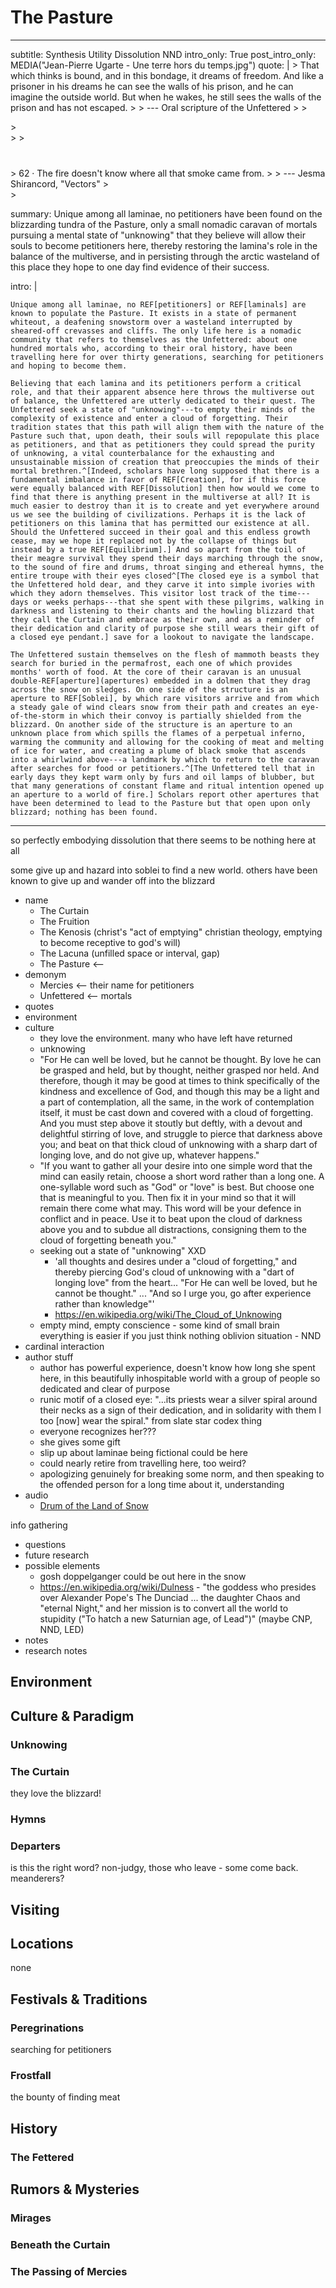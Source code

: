 # The Pasture

---
subtitle: Synthesis Utility Dissolution NND
intro_only: True
post_intro_only: MEDIA("Jean-Pierre Ugarte - Une terre hors du temps.jpg")
quote: |
    > That which thinks is bound, and in this bondage, it dreams of freedom. And like a prisoner in his dreams he can see the walls of his prison, and he can imagine the outside world. But when he wakes, he still sees the walls of the prison and has not escaped.
    >
    > <span class="attribution">--- Oral scripture of the Unfettered <!-- https://mobile.twitter.com/gods_txt/status/1456321077710241792 --></span>
    >
    > <div class="choose-one-child">
    > <div></div>
    >
    > <div style="margin-top: 40px;">
    > 62 &middot; The fire doesn't know where all that smoke came from.
    >
    > <span class="attribution">--- Jesma Shirancord, "Vectors" <!-- James Richardson --></span>
    > </div>
    > </div>

summary: Unique among all laminae, no petitioners have been found on the blizzarding tundra of the Pasture, only a small nomadic caravan of mortals pursuing a mental state of "unknowing" that they believe will allow their souls to become petitioners here, thereby restoring the lamina's role in the balance of the multiverse, and in persisting through the arctic wasteland of this place they hope to one day find evidence of their success.

intro: |

    Unique among all laminae, no REF[petitioners] or REF[laminals] are known to populate the Pasture. It exists in a state of permanent whiteout, a deafening snowstorm over a wasteland interrupted by sheared-off crevasses and cliffs. The only life here is a nomadic community that refers to themselves as the Unfettered: about one hundred mortals who, according to their oral history, have been travelling here for over thirty generations, searching for petitioners and hoping to become them.

    Believing that each lamina and its petitioners perform a critical role, and that their apparent absence here throws the multiverse out of balance, the Unfettered are utterly dedicated to their quest. The Unfettered seek a state of "unknowing"---to empty their minds of the complexity of existence and enter a cloud of forgetting. Their tradition states that this path will align them with the nature of the Pasture such that, upon death, their souls will repopulate this place as petitioners, and that as petitioners they could spread the purity of unknowing, a vital counterbalance for the exhausting and unsustainable mission of creation that preoccupies the minds of their mortal brethren.^[Indeed, scholars have long supposed that there is a fundamental imbalance in favor of REF[Creation], for if this force were equally balanced with REF[Dissolution] then how would we come to find that there is anything present in the multiverse at all? It is much easier to destroy than it is to create and yet everywhere around us we see the building of civilizations. Perhaps it is the lack of petitioners on this lamina that has permitted our existence at all. Should the Unfettered succeed in their goal and this endless growth cease, may we hope it replaced not by the collapse of things but instead by a true REF[Equilibrium].] And so apart from the toil of their meagre survival they spend their days marching through the snow, to the sound of fire and drums, throat singing and ethereal hymns, the entire troupe with their eyes closed^[The closed eye is a symbol that the Unfettered hold dear, and they carve it into simple ivories with which they adorn themselves. This visitor lost track of the time---days or weeks perhaps---that she spent with these pilgrims, walking in darkness and listening to their chants and the howling blizzard that they call the Curtain and embrace as their own, and as a reminder of their dedication and clarity of purpose she still wears their gift of a closed eye pendant.] save for a lookout to navigate the landscape.

    The Unfettered sustain themselves on the flesh of mammoth beasts they search for buried in the permafrost, each one of which provides months' worth of food. At the core of their caravan is an unusual double-REF[aperture](apertures) embedded in a dolmen that they drag across the snow on sledges. On one side of the structure is an aperture to REF[Soblei], by which rare visitors arrive and from which a steady gale of wind clears snow from their path and creates an eye-of-the-storm in which their convoy is partially shielded from the blizzard. On another side of the structure is an aperture to an unknown place from which spills the flames of a perpetual inferno, warming the community and allowing for the cooking of meat and melting of ice for water, and creating a plume of black smoke that ascends into a whirlwind above---a landmark by which to return to the caravan after searches for food or petitioners.^[The Unfettered tell that in early days they kept warm only by furs and oil lamps of blubber, but that many generations of constant flame and ritual intention opened up an aperture to a world of fire.] Scholars report other apertures that have been determined to lead to the Pasture but that open upon only blizzard; nothing has been found.
---

<!--
what's the point?

- spooky and tragic and mysterious and beautiful
- incredible commitment
-->

so perfectly embodying dissolution that there seems to be nothing here at all

some give up and hazard into soblei to find a new world. others have been known to give up and wander off into the blizzard

- name
    - The Curtain
    - The Fruition
    - The Kenosis (christ's "act of emptying" christian theology, emptying to become receptive to god's will)
    - The Lacuna (unfilled space or interval, gap)
    - The Pasture <--
- demonym
    - Mercies <-- their name for petitioners
    - Unfettered <-- mortals
- quotes
- environment
- culture
    - they love the environment. many who have left have returned
    - unknowing
    - "For He can well be loved, but he cannot be thought. By love he can be grasped and held, but by thought, neither grasped nor held. And therefore, though it may be good at times to think specifically of the kindness and excellence of God, and though this may be a light and a part of contemplation, all the same, in the work of contemplation itself, it must be cast down and covered with a cloud of forgetting. And you must step above it stoutly but deftly, with a devout and delightful stirring of love, and struggle to pierce that darkness above you; and beat on that thick cloud of unknowing with a sharp dart of longing love, and do not give up, whatever happens."
    - "If you want to gather all your desire into one simple word that the mind can easily retain, choose a short word rather than a long one. A one-syllable word such as "God" or "love" is best. But choose one that is meaningful to you. Then fix it in your mind so that it will remain there come what may. This word will be your defence in conflict and in peace. Use it to beat upon the cloud of darkness above you and to subdue all distractions, consigning them to the cloud of forgetting beneath you."
    - seeking out a state of "unknowing" XXD
        + 'all thoughts and desires under a "cloud of forgetting," and thereby piercing God's cloud of unknowing with a "dart of longing love" from the heart... "For He can well be loved, but he cannot be thought." ... "And so I urge you, go after experience rather than knowledge"'
        + https://en.wikipedia.org/wiki/The_Cloud_of_Unknowing
    - empty mind, empty conscience - some kind of small brain everything is easier if you just think nothing oblivion situation - NND
- cardinal interaction
- author stuff
    - author has powerful experience, doesn't know how long she spent here, in this beautifully inhospitable world with a group of people so dedicated and clear of purpose
    - runic motif of a closed eye: "...its priests wear a silver spiral around their necks as a sign of their dedication, and in solidarity with them I too [now] wear the spiral." from slate star codex thing
    - everyone recognizes her???
    - she gives some gift
    - slip up about laminae being fictional could be here
    - could nearly retire from travelling here, too weird?
    - apologizing genuinely for breaking some norm, and then speaking to the offended person for a long time about it, understanding
- audio
    - [Drum of the Land of Snow](https://mynoise.net/Community/user.php?submission=1aa5b0a5ed452c155bd8ef2b1641918773)

info gathering

- questions
- future research
- possible elements
    - gosh doppelganger could be out here in the snow
    - <https://en.wikipedia.org/wiki/Dulness> - "the goddess who presides over Alexander Pope's The Dunciad ... the daughter Chaos and "eternal Night," and her mission is to convert all the world to stupidity ("To hatch a new Saturnian age, of Lead")" (maybe CNP, NND, LED)
- notes
- research notes

## Environment

## Culture & Paradigm

### Unknowing

### The Curtain

they love the blizzard!

### Hymns

### Departers

is this the right word? non-judgy, those who leave - some come back. meanderers?

## Visiting

## Locations

none

<!-- ## Figures & Groups -->

## Festivals & Traditions

### Peregrinations

searching for petitioners

### Frostfall

the bounty of finding meat

## History

### The Fettered

## Rumors & Mysteries

### Mirages

### Beneath the Curtain

### The Passing of Mercies
